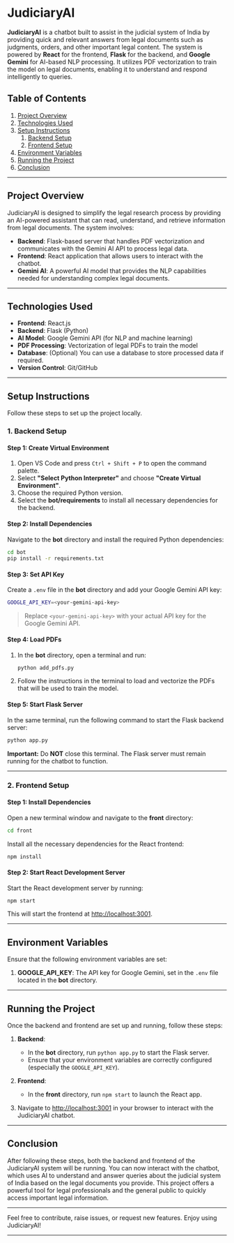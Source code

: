 
# JudiciaryAI

**JudiciaryAI** is a chatbot built to assist in the judicial system of India by providing quick and relevant answers from legal documents such as judgments, orders, and other important legal content. The system is powered by **React** for the frontend, **Flask** for the backend, and **Google Gemini** for AI-based NLP processing. It utilizes PDF vectorization to train the model on legal documents, enabling it to understand and respond intelligently to queries.


## Table of Contents

1. [Project Overview](#project-overview)
2. [Technologies Used](#technologies-used)
3. [Setup Instructions](#setup-instructions)
    1. [Backend Setup](#1-backend-setup)
    2. [Frontend Setup](#2-frontend-setup)
4. [Environment Variables](#environment-variables)
5. [Running the Project](#running-the-project)
6. [Conclusion](#conclusion)

---

## Project Overview

JudiciaryAI is designed to simplify the legal research process by providing an AI-powered assistant that can read, understand, and retrieve information from legal documents. The system involves:

- **Backend**: Flask-based server that handles PDF vectorization and communicates with the Gemini AI API to process legal data.
- **Frontend**: React application that allows users to interact with the chatbot.
- **Gemini AI**: A powerful AI model that provides the NLP capabilities needed for understanding complex legal documents.

---

## Technologies Used

- **Frontend**: React.js
- **Backend**: Flask (Python)
- **AI Model**: Google Gemini API (for NLP and machine learning)
- **PDF Processing**: Vectorization of legal PDFs to train the model
- **Database**: (Optional) You can use a database to store processed data if required.
- **Version Control**: Git/GitHub

---

## Setup Instructions

Follow these steps to set up the project locally.

### 1. Backend Setup

#### Step 1: Create Virtual Environment

1. Open VS Code and press `Ctrl + Shift + P` to open the command palette.
2. Select **"Select Python Interpreter"** and choose **"Create Virtual Environment"**.
3. Choose the required Python version.
4. Select the **bot/requirements** to install all necessary dependencies for the backend.

#### Step 2: Install Dependencies

Navigate to the **bot** directory and install the required Python dependencies:

```bash
cd bot
pip install -r requirements.txt
```

#### Step 3: Set API Key

Create a `.env` file in the **bot** directory and add your Google Gemini API key:

```bash
GOOGLE_API_KEY=<your-gemini-api-key>
```

> Replace `<your-gemini-api-key>` with your actual API key for the Google Gemini API.

#### Step 4: Load PDFs

1. In the **bot** directory, open a terminal and run:

   ```bash
   python add_pdfs.py
   ```

2. Follow the instructions in the terminal to load and vectorize the PDFs that will be used to train the model.

#### Step 5: Start Flask Server

In the same terminal, run the following command to start the Flask backend server:

```bash
python app.py
```

**Important:** Do **NOT** close this terminal. The Flask server must remain running for the chatbot to function.

---

### 2. Frontend Setup

#### Step 1: Install Dependencies

Open a new terminal window and navigate to the **front** directory:

```bash
cd front
```

Install all the necessary dependencies for the React frontend:

```bash
npm install
```

#### Step 2: Start React Development Server

Start the React development server by running:

```bash
npm start
```

This will start the frontend at [http://localhost:3001](http://localhost:3001).

---

## Environment Variables

Ensure that the following environment variables are set:

1. **GOOGLE_API_KEY**: The API key for Google Gemini, set in the `.env` file located in the **bot** directory.

---

## Running the Project

Once the backend and frontend are set up and running, follow these steps:

1. **Backend**:
   - In the **bot** directory, run `python app.py` to start the Flask server.
   - Ensure that your environment variables are correctly configured (especially the `GOOGLE_API_KEY`).

2. **Frontend**:
   - In the **front** directory, run `npm start` to launch the React app.

3. Navigate to [http://localhost:3001](http://localhost:3001) in your browser to interact with the JudiciaryAI chatbot.

---

## Conclusion

After following these steps, both the backend and frontend of the JudiciaryAI system will be running. You can now interact with the chatbot, which uses AI to understand and answer queries about the judicial system of India based on the legal documents you provide. This project offers a powerful tool for legal professionals and the general public to quickly access important legal information.

---

Feel free to contribute, raise issues, or request new features. Enjoy using JudiciaryAI!

---
